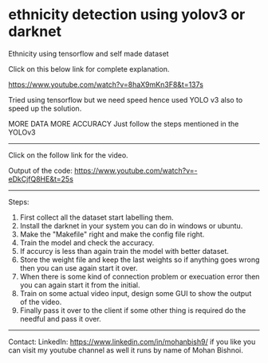 # ethnicity detection using yolov3 or darknet
Ethnicity using tensorflow and self made dataset

Click on this below link for complete explanation.

https://www.youtube.com/watch?v=8haX9mKn3F8&t=137s

Tried using tensorflow but we need speed hence used YOLO v3 also to speed up the solution.

MORE DATA MORE ACCURACY
Just follow the steps mentioned in the YOLOv3

------------------------------------------------------------------------------------------------------------------------
 
Click on the follow link for the video.

Output of the code:
https://www.youtube.com/watch?v=-eDkCjfQ8HE&t=25s

-------------------------------------------------------------------------------------------------------------------------
Steps:
1. First collect all the dataset start labelling them. 
2. Install the darknet in your system you can do in windows or ubuntu.
3. Make the "Makefile" right and make the config file right.
4. Train the model and check the accuracy.
5. If accurcy is less than again train the model with better dataset.
6. Store the weight file and keep the last weights so if anything goes wrong then you can use again start it over.
7. When there is some kind of connection problem or execuation error then you can again start it from the initial.
8. Train on some actual video input, design some GUI to show the output of the video.
9. Finally pass it over to the client if some other thing is required do the needful and pass it over.


---------------------------------------------------------------------------------------------------------------------------

Contact:
LinkedIn: https://www.linkedin.com/in/mohanbish9/
if you like you can visit my youtube channel as well it runs by name of Mohan Bishnoi.










